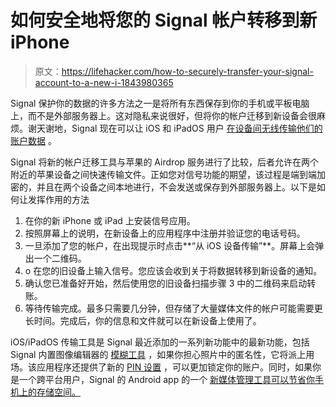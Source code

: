 # 如何安全地将您的 Signal 帐户转移到新 iPhone

> 原文：<https://lifehacker.com/how-to-securely-transfer-your-signal-account-to-a-new-i-1843980365>

Signal 保护你的数据的许多方法之一是将所有东西保存到你的手机或平板电脑上，而不是外部服务器上。这对隐私来说很好，但将你的帐户迁移到新设备会很麻烦。谢天谢地，Signal 现在可以让 iOS 和 iPadOS 用户 [在设备间无线传输他们的账户数据](https://signal.org/blog/ios-device-transfer/) 。



Signal 将新的帐户迁移工具与苹果的 Airdrop 服务进行了比较，后者允许在两个附近的苹果设备之间快速传输文件。正如您对信号功能的期望，该过程是端到端加密的，并且在两个设备之间本地进行，不会发送或保存到外部服务器上。以下是如何让发挥作用的方法

1.  在你的新 iPhone 或 iPad 上安装信号应用。
2.  按照屏幕上的说明，在新设备上的应用程序中注册并验证您的电话号码。
3.  一旦添加了您的帐户，在出现提示时点击**“从 iOS 设备传输”**。屏幕上会弹出一个二维码。
4.  o 在您的旧设备上输入信号。您应该会收到关于将数据转移到新设备的通知。
5.  确认您已准备好开始，然后使用您的旧设备扫描步骤 3 中的二维码来启动转账。
6.  等待传输完成。最多只需要几分钟，但存储了大量媒体文件的帐户可能需要更长时间。完成后，你的信息和文件就可以在新设备上使用了。

iOS/iPadOS 传输工具是 Signal 最近添加的一系列新功能中的最新功能，包括 Signal 内置图像编辑器的 [模糊工具](https://lifehacker.com/how-to-quickly-blur-faces-in-photos-1843908720) ，如果你担心照片中的匿名性，它将派上用场。该应用程序还提供了新的 [PIN 设置](https://lifehacker.com/how-to-add-pin-security-to-your-signal-account-1843591099) ，可以更加锁定你的账户。同时，如果你是一个跨平台用户，Signal 的 Android app 的一个 [新媒体管理工具可以节省你手机上的存储空间。](https://lifehacker.com/save-space-on-your-android-by-automatically-deleting-si-1841002860)
